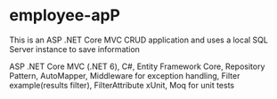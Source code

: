 # employee-apP
This is an ASP .NET Core MVC CRUD application and uses a local SQL Server instance to save information

ASP .NET Core MVC (.NET 6),
C#,
Entity Framework Core,
Repository Pattern,
AutoMapper,
Middleware for exception handling,
Filter example(results filter), FilterAttribute
xUnit, Moq for unit tests

